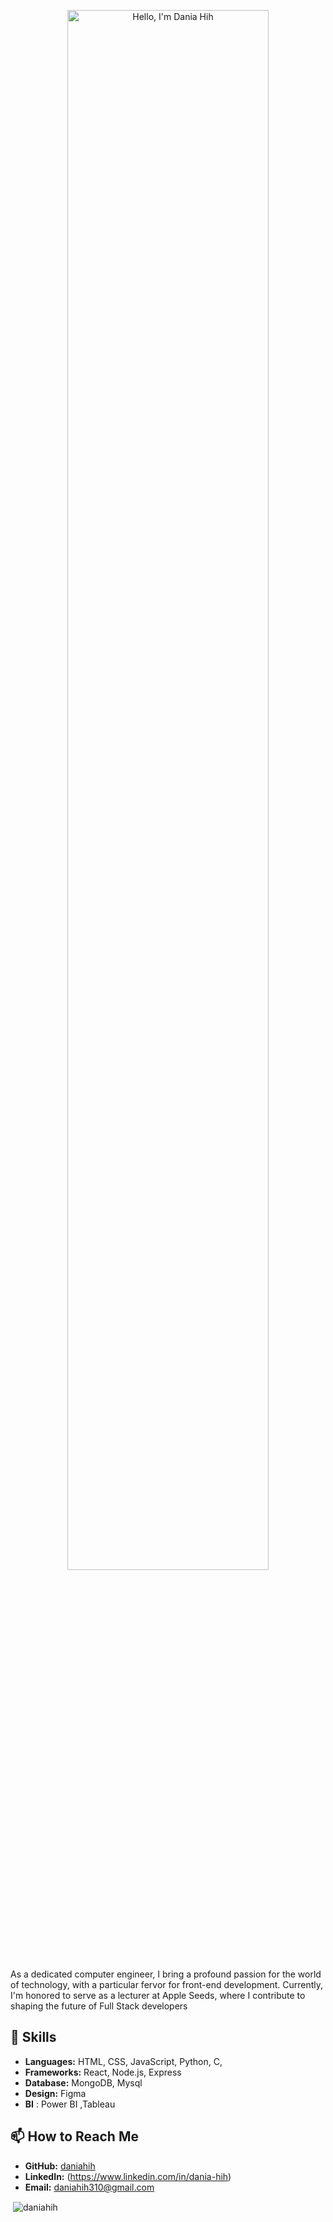 <p align="center"><a href="https://github.com/daniahih"><img width="80%" alt="Hello, I'm Dania Hih" src="./assets/gh-readme-header.png" /></a></p>

As a dedicated computer engineer, I bring a profound passion for the world of technology, with a particular fervor for front-end development. Currently, I'm honored to serve as a lecturer at Apple Seeds, where I contribute to shaping the future of Full Stack developers

## 🔧 Skills

- **Languages:** HTML, CSS, JavaScript, Python, C,
- **Frameworks:** React, Node.js, Express
- **Database:** MongoDB, Mysql
- **Design:** Figma
- **BI** : Power BI ,Tableau
## 📫 How to Reach Me

- **GitHub:** [daniahih](https://github.com/daniahih/)
- **LinkedIn:** (https://www.linkedin.com/in/dania-hih)
- **Email:** daniahih310@gmail.com

<p>&nbsp;<img align="center" src="https://github-readme-stats.vercel.app/api?username=daniahih&show_icons=true&locale=en" alt="daniahih" /></p>
